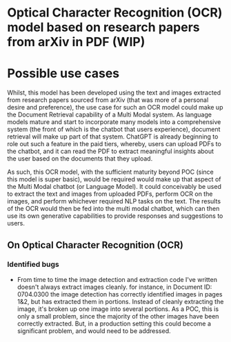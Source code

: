 #  Optical Character Recognition (OCR) model based on research papers from arXiv in PDF (WIP)


# Possible use cases
Whilst, this model has been developed using the text and images extracted from research papers sourced from arXiv (that was more of a personal desire and preference), the use case for such an  OCR model could make up the Document Retrieval capability of a Multi Modal system. As language models mature and start to incorporate many models into a comprehensive system (the front of which is the chatbot that users experience), document retrieval will make up part of that system. ChatGPT is already beginning to role out such a feature in the paid tiers, whereby, users can upload PDFs to the chatbot, and it can read the PDF to extract meaningful insights about the user based on the documents that they upload.

As such, this OCR model, with the sufficient maturity beyond POC (since this model is super basic), would be required would make up that aspect of the Multi Modal chatbot (or Language Model). It could conceivably be used to extract the text and images from uploaded PDFs, perform OCR on the images, and perform whichever required NLP tasks on the text. The results of the OCR would then be fed into the multi modal chatbot, which can then use its own generative capabilities to provide responses and suggestions to users.

## On Optical Character Recognition (OCR)


### Identified bugs
- From time to time the image detection and extraction code I've written doesn't always extract images cleanly. for instance, in Document ID: 0704.0300 the image detection has correctly identified images in pages 1&2, but has extracted them in portions. Instead of cleanly extracting the image, it's broken up one image into several portions. As a POC, this is only a small problem, since the majority of the other images have been correctly extracted. But, in a production setting this could become a significant problem, and would need to be addressed.